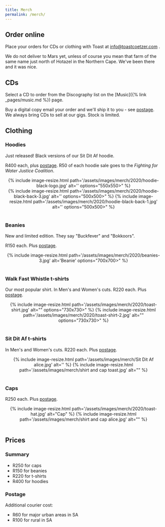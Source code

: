 ```yaml
---
title: Merch
permalink: /merch/
---
```


## Order online

Place your orders for CDs or clothing with Toast at <info@toastcoetzer.com> .

We do not deliver to Mars yet, unless of course you mean that farm of the same name just north of Hotazel in the Northern Cape. We've been there and it was nice.


## CDs

Select a CD to order from the Discography list on the [Music]({% link _pages/music.md %}) page.

Buy a digital copy email your order and we'll ship it to you - see [postage](#postage). We always bring CDs to sell at our gigs. Stock is limited.


## Clothing

### Hoodies

Just released! Black versions of our Sit Dit Af hoodie.

R400 each, plus [postage](#postage). R50 of each hoodie sale goes to the _Fighting for Water Justice Coalition_.

<div align="center">
{% include image-resize.html
    path='/assets/images/merch/2020/hoodie-black-logo.jpg'
    alt=''
    options="550x550>"
%}
</div>

<div align="center">
{% include image-resize.html
    path='/assets/images/merch/2020/hoodie-black-back-3.jpg'
    alt=''
    options="500x500>"
%}
{% include image-resize.html
    path='/assets/images/merch/2020/hoodie-black-back-1.jpg'
    alt=''
    options="500x500>"
%}
</div>

<br>

### Beanies

New and limited edition. They say "Buckfever" and "Bokkoors".

R150 each. Plus [postage](#postage).

<div align="center">
{% include image-resize.html
    path='/assets/images/merch/2020/beanies-3.jpg'
    alt='Beanie'
    options="700x700>"
%}
</div>

<br>


### Walk Fast Whistle t-shirts

Our most popular shirt. In Men's and Women's cuts. R220 each. Plus [postage](#postage).

<div align="center">
{% include image-resize.html
    path='/assets/images/merch/2020/toast-shirt.jpg'
    alt=""
    options="730x730>"
%}
{% include image-resize.html
    path='/assets/images/merch/2020/toast-shirt-2.jpg'
    alt=""
    options="730x730>"
%}
</div>

<br>

### Sit Dit Af t-shirts

In Men's and Women's cuts. R220 each. Plus [postage](#postage).

<div align="center">
{% include image-resize.html
    path='/assets/images/merch/Sit Dit Af alice.jpg'
    alt=''
%}
{% include image-resize.html
    path='/assets/images/merch/shirt and cap toast.jpg'
    alt=""
%}
</div>

<br>


### Caps

R250 each. Plus [postage](#postage).

<div align="center">
{% include image-resize.html
    path='/assets/images/merch/2020/toast-hat.jpg'
    alt="Cap"
%}
{% include image-resize.html
    path='/assets/images/merch/shirt and cap alice.jpg'
    alt=""
%}
</div>

<br>

## Prices

### Summary

- R250 for caps
- R150 for beanies
- R220 for t-shirts
- R400 for hoodies

### Postage

Additional courier cost:

- R60 for major urban areas in SA
- R100 for rural in SA
